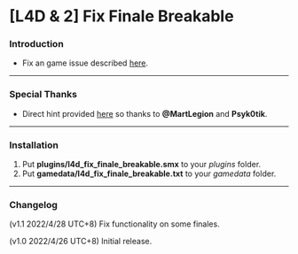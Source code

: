 # [L4D & 2] Fix Finale Breakable

### Introduction
- Fix an game issue described [here](https://github.com/SirPlease/L4D2-Competitive-Rework/issues/223).

<hr>

### Special Thanks
- Direct hint provided [here](https://github.com/SirPlease/L4D2-Competitive-Rework/issues/223#issuecomment-925980942) so thanks to **@MartLegion** and **Psyk0tik**.

<hr>

### Installation
1. Put **plugins/l4d_fix_finale_breakable.smx** to your _plugins_ folder.
2. Put **gamedata/l4d_fix_finale_breakable.txt** to your _gamedata_ folder.

<hr>

### Changelog
(v1.1 2022/4/28 UTC+8) Fix functionality on some finales.

(v1.0 2022/4/26 UTC+8) Initial release.
